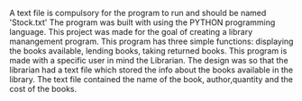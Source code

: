 A text file is compulsory for the program to run and should be named 'Stock.txt'
The program was built with using the PYTHON programming language.
This project was made for the goal of creating a library manangement program.
This program has three simple functions: displaying the books available, lending books, taking returned books.
This program is made with a specific user in mind the Librarian.
The design was so that the librarian had a text file which stored the info about the books available in the library.
The text file contained the name of the book, author,quantity and the cost of the books. 
